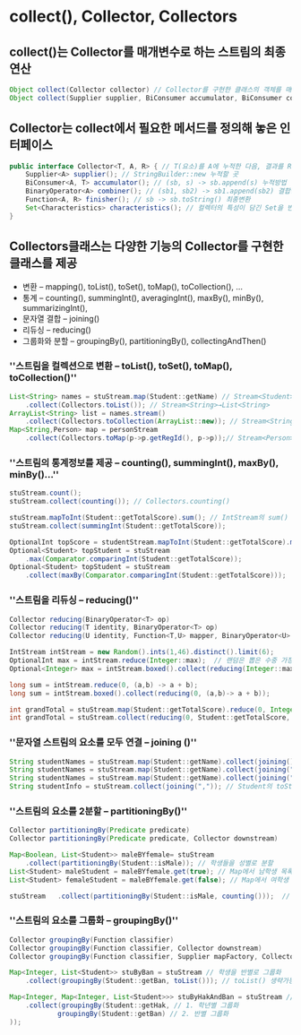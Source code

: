 # collect(), Collector, Collectors

## collect()는 Collector를 매개변수로 하는 스트림의 최종연산

```java
Object collect(Collector collector) // Collector를 구현한 클래스의 객체를 매개변수로
Object collect(Supplier supplier, BiConsumer accumulator, BiConsumer combiner)
```

## Collector는 collect에서 필요한 메서드를 정의해 놓은 인터페이스

```java
public interface Collector<T, A, R> { // T(요소)를 A에 누적한 다음, 결과를 R로 변환해서 반환
	Supplier<A> supplier(); // StringBuilder::new 누적할 곳
	BiConsumer<A, T> accumulator(); // (sb, s) -> sb.append(s) 누적방법
	BinaryOperator<A> combiner(); // (sb1, sb2) -> sb1.append(sb2) 결합방법(병렬)
	Function<A, R> finisher(); // sb -> sb.toString() 최종변환
	Set<Characteristics> characteristics(); // 컬렉터의 특성이 담긴 Set을 반환 ...
}
```

## Collectors클래스는 다양한 기능의 Collector를 구현한 클래스를 제공

* 변환 – mapping(), toList(), toSet(), toMap(), toCollection(), …
* 통계 – counting(), summingInt(), averagingInt(), maxBy(), minBy(), summarizingInt(), 
* 문자열 결합 – joining()
* 리듀싱 – reducing()
* 그룹화와 분할 – groupingBy(), partitioningBy(), collectingAndThen()


### ''스트림을 컬렉션으로 변환 – toList(), toSet(), toMap(), toCollection()''

```java
List<String> names = stuStream.map(Student::getName) // Stream<Student>→Stream<String>
	.collect(Collectors.toList()); // Stream<String>→List<String>
ArrayList<String> list = names.stream()
	.collect(Collectors.toCollection(ArrayList::new)); // Stream<String>→ArrayList<String>
Map<String,Person> map = personStream
	.collect(Collectors.toMap(p->p.getRegId(), p->p));// Stream<Person>→Map<String,Person>
```

### ''스트림의 통계정보를 제공 – counting(), summingInt(), maxBy(), minBy()...''

```java
stuStream.count();
stuStream.collect(counting()); // Collectors.counting()

stuStream.mapToInt(Student::getTotalScore).sum(); // IntStream의 sum()
stuStream.collect(summingInt(Student::getTotalScore));

OptionalInt topScore = studentStream.mapToInt(Student::getTotalScore).max();
Optional<Student> topStudent = stuStream
	.max(Comparator.comparingInt(Student::getTotalScore));
Optional<Student> topStudent = stuStream
	.collect(maxBy(Comparator.comparingInt(Student::getTotalScore)));

```

### ''스트림을 리듀싱 – reducing()''

```java
Collector reducing(BinaryOperator<T> op)
Collector reducing(T identity, BinaryOperator<T> op)
Collector reducing(U identity, Function<T,U> mapper, BinaryOperator<U> op) // map+reduce
```

```java
IntStream intStream = new Random().ints(1,46).distinct().limit(6);
OptionalInt max = intStream.reduce(Integer::max);  // 랜덤은 뽑은 수중 가장 큰 수
Optional<Integer> max = intStream.boxed().collect(reducing(Integer::max));

long sum = intStream.reduce(0, (a,b) -> a + b);
long sum = intStream.boxed().collect(reducing(0, (a,b)-> a + b));

int grandTotal = stuStream.map(Student::getTotalScore).reduce(0, Integer::sum);
int grandTotal = stuStream.collect(reducing(0, Student::getTotalScore, Integer::sum));
```

### ''문자열 스트림의 요소를 모두 연결 – joining ()''

```java
String studentNames = stuStream.map(Student::getName).collect(joining());
String studentNames = stuStream.map(Student::getName).collect(joining(",")); // 구분자
String studentNames = stuStream.map(Student::getName).collect(joining(",", "[", "]"));
String studentInfo = stuStream.collect(joining(",")); // Student의 toString()으로 결합
```


### ''스트림의 요소를 2분할 – partitioningBy()''

```java
Collector partitioningBy(Predicate predicate)
Collector partitioningBy(Predicate predicate, Collector downstream)
```
```java
Map<Boolean, List<Student>> maleBYfemale= stuStream
	.collect(partitioningBy(Student::isMale)); // 학생들을 성별로 분할
List<Student> maleStudent = maleBYfemale.get(true); // Map에서 남학생 목록을 얻는다.
List<Student> femaleStudent = maleBYfemale.get(false); // Map에서 여학생 목록을 얻는다.

stuStream	.collect(partitioningBy(Student::isMale, counting()));  // 남여를 구분하고 통계를 구한다.
```

### ''스트림의 요소를 그룹화 – groupingBy()''

```java
Collector groupingBy(Function classifier)
Collector groupingBy(Function classifier, Collector downstream)
Collector groupingBy(Function classifier, Supplier mapFactory, Collector downstream)
```

```java
Map<Integer, List<Student>> stuByBan = stuStream // 학생을 반별로 그룹화
	.collect(groupingBy(Student::getBan, toList())); // toList() 생략가능

Map<Integer, Map<Integer, List<Student>>> stuByHakAndBan = stuStream // 다중 그룹화
	.collect(groupingBy(Student::getHak, // 1. 학년별 그룹화
			groupingBy(Student::getBan) // 2. 반별 그룹화
));
```